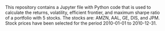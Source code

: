 This repository contains a Jupyter file with Python code that is used to calculate the returns, volatility, efficient frontier, and maximum sharpe ratio of a portfolio with 5 stocks.
The stocks are: AMZN, AAL, GE, DIS, and JPM. 
Stock prices have been selected for the period 2010-01-01 to 2010-12-31.
